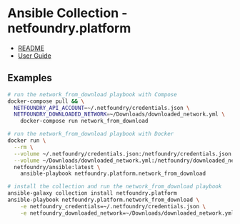 # Ansible Collection - netfoundry.platform

* [README](./netfoundry.platform/README.md)
* [User Guide](https://developer.netfoundry.io/guides/ansible)

## Examples

```bash
# run the network_from_download playbook with Compose
docker-compose pull && \
  NETFOUNDRY_API_ACCOUNT=~/.netfoundry/credentials.json \
  NETFOUNDRY_DOWNLOADED_NETWORK=~/Downloads/downloaded_network.yml \
    docker-compose run network_from_download
```

```bash
# run the network_from_download playbook with Docker
docker run \
  --rm \
  --volume ~/.netfoundry/credentials.json:/netfoundry/credentials.json \
  --volume ~/Downloads/downloaded_network.yml:/netfoundry/downloaded_network.yml \
  netfoundry/ansible:latest \
    ansible-playbook netfoundry.platform.network_from_download
```

```bash
# install the collection and run the network_from_download playbook
ansible-galaxy collection install netfoundry.platform
ansible-playbook netfoundry.platform.network_from_download \
    -e netfoundry_credentials=~/.netfoundry/credentials.json \
    -e netfoundry_downloaded_network=~/Downloads/downloaded_network.yml
```
